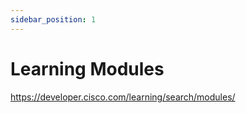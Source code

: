 ```yaml
---
sidebar_position: 1
---
```


# Learning Modules

<a href="https://developer.cisco.com/learning/search/modules/">https://developer.cisco.com/learning/search/modules/</a>
